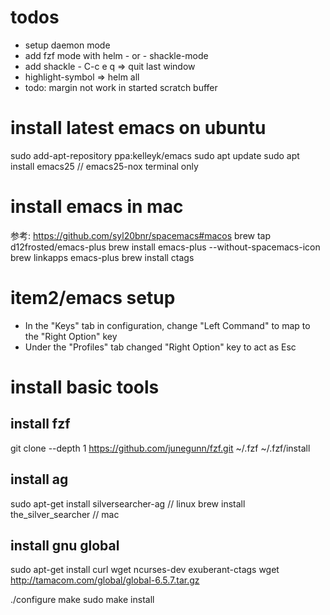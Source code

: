 # todos

- setup daemon mode
- add fzf mode with helm - or - shackle-mode
- add shackle - C-c e q => quit last window
- highlight-symbol => helm all
- todo: margin not work in started scratch buffer 

# install latest emacs on ubuntu

sudo add-apt-repository ppa:kelleyk/emacs
sudo apt update
sudo apt install emacs25  // emacs25-nox terminal only

# install emacs in mac

参考: https://github.com/syl20bnr/spacemacs#macos
brew tap d12frosted/emacs-plus
brew install emacs-plus --without-spacemacs-icon
brew linkapps emacs-plus
brew install ctags

# item2/emacs setup

- In the "Keys" tab in configuration, change "Left Command" to map to the "Right Option" key
- Under the "Profiles" tab changed "Right Option" key to act as Esc

# install basic tools

## install fzf

git clone --depth 1 https://github.com/junegunn/fzf.git ~/.fzf
~/.fzf/install

## install ag

sudo apt-get install silversearcher-ag  // linux
brew install the_silver_searcher  // mac

## install gnu global

sudo apt-get install curl wget ncurses-dev exuberant-ctags
wget http://tamacom.com/global/global-6.5.7.tar.gz

./configure
make
sudo make install